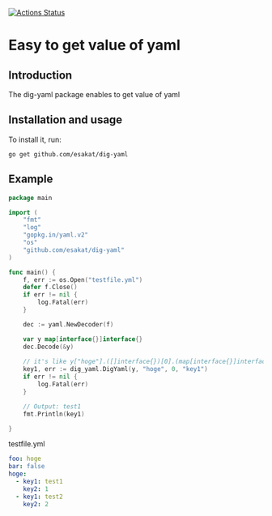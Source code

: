 [![Actions Status](https://github.com/esakat/dig-yaml/workflows/Go/badge.svg)](https://github.com/esakat/dig-yaml/actions)

# Easy to get value of yaml

Introduction
------------

The dig-yaml package enables to get value of yaml

Installation and usage
----------------------

To install it, run:

    go get github.com/esakat/dig-yaml
    
Example
-------

```Go
package main

import (
    "fmt"
    "log"
    "gopkg.in/yaml.v2"
    "os"
    "github.com/esakat/dig-yaml"
)

func main() {
    f, err := os.Open("testfile.yml")
    defer f.Close()
    if err != nil {
        log.Fatal(err)
    }

    dec := yaml.NewDecoder(f)

    var y map[interface{}]interface{}
    dec.Decode(&y)
    
    // it's like y["hoge"].([]interface{})[0].(map[interface{}]interface{})["key1"]
    key1, err := dig_yaml.DigYaml(y, "hoge", 0, "key1")
    if err != nil {
        log.Fatal(err)
    }

    // Output: test1
    fmt.Println(key1)

}
```

testfile.yml

```yaml
foo: hoge
bar: false
hoge:
  - key1: test1
    key2: 1
  - key1: test2
    key2: 2
```
